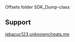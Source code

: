Offsets folder SDK_Dump-class

## Support
[jebacuc123 unknowncheats.me](https://www.unknowncheats.me/forum/playerunknown-s-battlegrounds/214976-pubg-reversal-structs-offsets-815.html)

